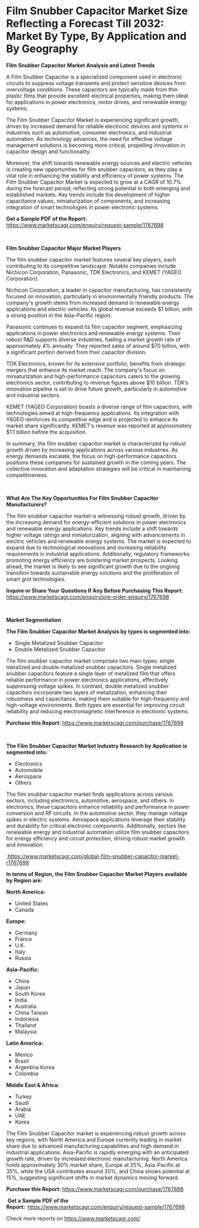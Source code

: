 <p><h1>Film Snubber Capacitor Market Size Reflecting a Forecast Till 2032: Market By Type, By Application and By Geography</h1></p><p><strong>Film Snubber Capacitor Market Analysis and Latest Trends</strong></p>
<p><p>A Film Snubber Capacitor is a specialized component used in electronic circuits to suppress voltage transients and protect sensitive devices from overvoltage conditions. These capacitors are typically made from thin plastic films that provide excellent electrical properties, making them ideal for applications in power electronics, motor drives, and renewable energy systems. </p><p>The Film Snubber Capacitor Market is experiencing significant growth, driven by increased demand for reliable electronic devices and systems in industries such as automotive, consumer electronics, and industrial automation. As technology advances, the need for effective voltage management solutions is becoming more critical, propelling innovation in capacitor design and functionality.</p><p>Moreover, the shift towards renewable energy sources and electric vehicles is creating new opportunities for film snubber capacitors, as they play a vital role in enhancing the stability and efficiency of power systems. The Film Snubber Capacitor Market is expected to grow at a CAGR of 10.7% during the forecast period, reflecting strong potential in both emerging and established markets. Key trends include the development of higher capacitance values, miniaturization of components, and increasing integration of smart technologies in power electronic systems.</p></p>
<p><strong>Get a Sample PDF of the Report:&nbsp;</strong> <a href="https://www.marketscagr.com/enquiry/request-sample/1767698?utm_campaign=2208&utm_medium=2&utm_source=Github&utm_content=ia&utm_term=13022025&utm_id=film-snubber-capacitor">https://www.marketscagr.com/enquiry/request-sample/1767698</a></p>
<p>&nbsp;</p>
<p><strong>Film Snubber Capacitor Major Market Players</strong></p>
<p><p>The film snubber capacitor market features several key players, each contributing to its competitive landscape. Notable companies include Nichicon Corporation, Panasonic, TDK Electronics, and KEMET (YAGEO Corporation). </p><p>Nichicon Corporation, a leader in capacitor manufacturing, has consistently focused on innovation, particularly in environmentally friendly products. The company's growth stems from increased demand in renewable energy applications and electric vehicles. Its global revenue exceeds $1 billion, with a strong position in the Asia-Pacific region.</p><p>Panasonic continues to expand its film capacitor segment, emphasizing applications in power electronics and renewable energy systems. Their robust R&D supports diverse industries, fueling a market growth rate of approximately 4% annually. They reported sales of around $70 billion, with a significant portion derived from their capacitor division.</p><p>TDK Electronics, known for its extensive portfolio, benefits from strategic mergers that enhance its market reach. The company's focus on miniaturization and high-performance capacitors caters to the growing electronics sector, contributing to revenue figures above $10 billion. TDK’s innovation pipeline is set to drive future growth, particularly in automotive and industrial sectors.</p><p>KEMET (YAGEO Corporation) boasts a diverse range of film capacitors, with technologies aimed at high-frequency applications. Its integration with YAGEO reinforces its competitive edge and is projected to enhance its market share significantly. KEMET's revenue was reported at approximately $1.1 billion before the acquisition. </p><p>In summary, the film snubber capacitor market is characterized by robust growth driven by increasing applications across various industries. As energy demands escalate, the focus on high-performance capacitors positions these companies for sustained growth in the coming years. The collective innovation and adaptation strategies will be critical in maintaining competitiveness.</p></p>
<p>&nbsp;</p>
<p><strong>What Are The Key Opportunities For Film Snubber Capacitor Manufacturers?</strong></p>
<p><p>The film snubber capacitor market is witnessing robust growth, driven by the increasing demand for energy-efficient solutions in power electronics and renewable energy applications. Key trends include a shift towards higher voltage ratings and miniaturization, aligning with advancements in electric vehicles and renewable energy systems. The market is expected to expand due to technological innovations and increasing reliability requirements in industrial applications. Additionally, regulatory frameworks promoting energy efficiency are bolstering market prospects. Looking ahead, the market is likely to see significant growth due to the ongoing transition towards sustainable energy solutions and the proliferation of smart grid technologies.</p></p>
<p><strong>Inquire or Share Your Questions If Any Before Purchasing This Report:</strong> <a href="https://www.marketscagr.com/enquiry/pre-order-enquiry/1767698?utm_campaign=2208&utm_medium=2&utm_source=Github&utm_content=ia&utm_term=13022025&utm_id=film-snubber-capacitor">https://www.marketscagr.com/enquiry/pre-order-enquiry/1767698</a></p>
<p>&nbsp;</p>
<p><strong>Market Segmentation</strong></p>
<p><strong>The Film Snubber Capacitor Market Analysis by types is segmented into:</strong></p>
<p><ul><li>Single Metalized Snubber Capacitor</li><li>Double Metalized Snubber Capacitor</li></ul></p>
<p><p>The film snubber capacitor market comprises two main types: single metalized and double metalized snubber capacitors. Single metalized snubber capacitors feature a single layer of metalized film that offers reliable performance in power electronics applications, effectively suppressing voltage spikes. In contrast, double metalized snubber capacitors incorporate two layers of metalization, enhancing their robustness and capacitance, making them suitable for high-frequency and high-voltage environments. Both types are essential for improving circuit reliability and reducing electromagnetic interference in electronic systems.</p></p>
<p><strong>Purchase this Report:&nbsp;</strong><a href="https://www.marketscagr.com/purchase/1767698?utm_campaign=2208&utm_medium=2&utm_source=Github&utm_content=ia&utm_term=13022025&utm_id=film-snubber-capacitor">https://www.marketscagr.com/purchase/1767698</a></p>
<p>&nbsp;</p>
<p><strong>The Film Snubber Capacitor Market Industry Research by Application is segmented into:</strong></p>
<p><ul><li>Electronics</li><li>Automobile</li><li>Aerospace</li><li>Others</li></ul></p>
<p><p>The film snubber capacitor market finds applications across various sectors, including electronics, automotive, aerospace, and others. In electronics, these capacitors enhance reliability and performance in power conversion and RF circuits. In the automotive sector, they manage voltage spikes in electric systems. Aerospace applications leverage their stability and durability for critical electronic components. Additionally, sectors like renewable energy and industrial automation utilize film snubber capacitors for energy efficiency and circuit protection, driving robust market growth and innovation.</p></p>
<p><a href="https://www.marketscagr.com/global-film-snubber-capacitor-market-r1767698?utm_campaign=2208&utm_medium=2&utm_source=Github&utm_content=ia&utm_term=13022025&utm_id=film-snubber-capacitor">&nbsp;https://www.marketscagr.com/global-film-snubber-capacitor-market-r1767698</a></p>
<p><strong>In terms of Region, the Film Snubber Capacitor Market Players available by Region are:</strong></p>
<p>
    <p> <strong> North America: </strong>
        <ul>
            <li>United States</li>
            <li>Canada</li>
        </ul>
        </p> 
    <p> <strong> Europe: </strong>
        <ul>
            <li>Germany</li>
            <li>France</li>
            <li>U.K.</li>
            <li>Italy</li>
            <li>Russia</li>
        </ul>
        </p> 
    <p> <strong> Asia-Pacific: </strong>
        <ul>
            <li>China</li>
            <li>Japan</li>
            <li>South Korea</li>
            <li>India</li>
            <li>Australia</li>
            <li>China Taiwan</li>
            <li>Indonesia</li>
            <li>Thailand</li>
            <li>Malaysia</li>
        </ul>
        </p> 
    <p> <strong> Latin America: </strong>
        <ul>
            <li>Mexico</li>
            <li>Brazil</li>
            <li>Argentina Korea</li>
            <li>Colombia</li>
        </ul>
        </p> 
    <p> <strong> Middle East & Africa: </strong>
        <ul>
            <li>Turkey</li>
            <li>Saudi</li>
            <li>Arabia</li>
            <li>UAE</li>
            <li>Korea</li>
        </ul>
    </p>
    </p>
<p><p>The Film Snubber Capacitor market is experiencing robust growth across key regions, with North America and Europe currently leading in market share due to advanced manufacturing capabilities and high demand in industrial applications. Asia-Pacific is rapidly emerging with an anticipated growth rate, driven by increased electronic manufacturing. North America holds approximately 30% market share, Europe at 25%, Asia-Pacific at 35%, while the USA contributes around 20%, and China shows potential at 15%, suggesting significant shifts in market dynamics moving forward.</p></p>
<p><strong>Purchase this Report: </strong><a href="https://www.marketscagr.com/purchase/1767698?utm_campaign=2208&utm_medium=2&utm_source=Github&utm_content=ia&utm_term=13022025&utm_id=film-snubber-capacitor">https://www.marketscagr.com/purchase/1767698</a></p>
<p>&nbsp;<strong>Get a Sample PDF of the Report:&nbsp;&nbsp;</strong><a href="https://www.marketscagr.com/enquiry/request-sample/1767698?utm_campaign=2208&utm_medium=2&utm_source=Github&utm_content=ia&utm_term=13022025&utm_id=film-snubber-capacitor">https://www.marketscagr.com/enquiry/request-sample/1767698</a></p>
<p><strong></strong></p>
<p>Check more reports on <a href="https://www.marketscagr.com/?utm_campaign=2208&utm_medium=2&utm_source=Github&utm_content=ia&utm_term=13022025&utm_id=film-snubber-capacitor">https://www.marketscagr.com/</a></p>
